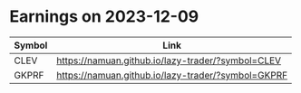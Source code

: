 # Earnings on 2023-12-09

| Symbol | Link |
| ---| --- |
| CLEV | https://namuan.github.io/lazy-trader/?symbol=CLEV |
| GKPRF | https://namuan.github.io/lazy-trader/?symbol=GKPRF |
